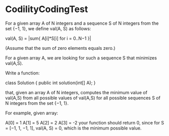 # CodilityCodingTest

For a given array A of N integers and a sequence S of N integers from the set {−1, 1}, we define val(A, S) as follows:

val(A, S) = |sum{ A[i]*S[i] for i = 0..N−1 }|

(Assume that the sum of zero elements equals zero.)

For a given array A, we are looking for such a sequence S that minimizes val(A,S).

Write a function:

class Solution { public int solution(int[] A); }

that, given an array A of N integers, computes the minimum value of val(A,S) from all possible values of val(A,S) for all possible sequences S of N integers from the set {−1, 1}.

For example, given array:

  A[0] =  1
  A[1] =  5
  A[2] =  2
  A[3] = -2
your function should return 0, since for S = [−1, 1, −1, 1], val(A, S) = 0, which is the minimum possible value.